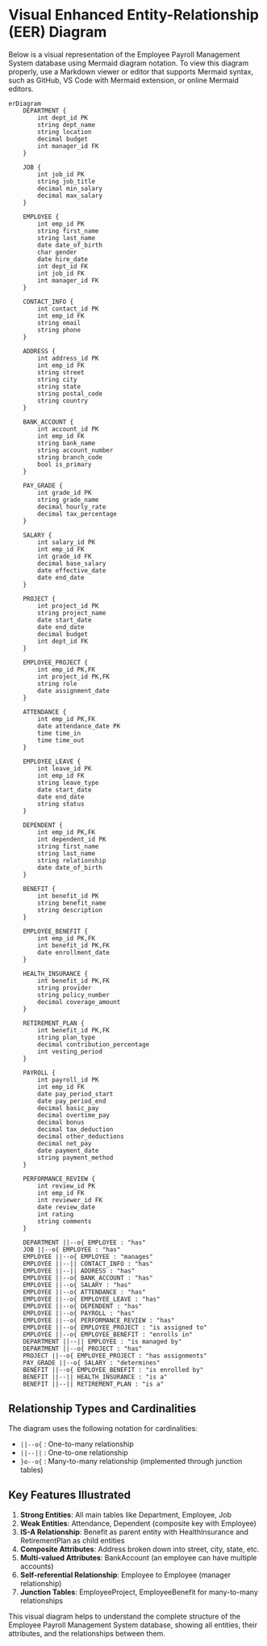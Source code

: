 # Visual Enhanced Entity-Relationship (EER) Diagram

Below is a visual representation of the Employee Payroll Management System database using Mermaid diagram notation. To view this diagram properly, use a Markdown viewer or editor that supports Mermaid syntax, such as GitHub, VS Code with Mermaid extension, or online Mermaid editors.

```mermaid
erDiagram
    DEPARTMENT {
        int dept_id PK
        string dept_name
        string location
        decimal budget
        int manager_id FK
    }
    
    JOB {
        int job_id PK
        string job_title
        decimal min_salary
        decimal max_salary
    }
    
    EMPLOYEE {
        int emp_id PK
        string first_name
        string last_name
        date date_of_birth
        char gender
        date hire_date
        int dept_id FK
        int job_id FK
        int manager_id FK
    }
    
    CONTACT_INFO {
        int contact_id PK
        int emp_id FK
        string email
        string phone
    }
    
    ADDRESS {
        int address_id PK
        int emp_id FK
        string street
        string city
        string state
        string postal_code
        string country
    }
    
    BANK_ACCOUNT {
        int account_id PK
        int emp_id FK
        string bank_name
        string account_number
        string branch_code
        bool is_primary
    }
    
    PAY_GRADE {
        int grade_id PK
        string grade_name
        decimal hourly_rate
        decimal tax_percentage
    }
    
    SALARY {
        int salary_id PK
        int emp_id FK
        int grade_id FK
        decimal base_salary
        date effective_date
        date end_date
    }
    
    PROJECT {
        int project_id PK
        string project_name
        date start_date
        date end_date
        decimal budget
        int dept_id FK
    }
    
    EMPLOYEE_PROJECT {
        int emp_id PK,FK
        int project_id PK,FK
        string role
        date assignment_date
    }
    
    ATTENDANCE {
        int emp_id PK,FK
        date attendance_date PK
        time time_in
        time time_out
    }
    
    EMPLOYEE_LEAVE {
        int leave_id PK
        int emp_id FK
        string leave_type
        date start_date
        date end_date
        string status
    }
    
    DEPENDENT {
        int emp_id PK,FK
        int dependent_id PK
        string first_name
        string last_name
        string relationship
        date date_of_birth
    }
    
    BENEFIT {
        int benefit_id PK
        string benefit_name
        string description
    }
    
    EMPLOYEE_BENEFIT {
        int emp_id PK,FK
        int benefit_id PK,FK
        date enrollment_date
    }
    
    HEALTH_INSURANCE {
        int benefit_id PK,FK
        string provider
        string policy_number
        decimal coverage_amount
    }
    
    RETIREMENT_PLAN {
        int benefit_id PK,FK
        string plan_type
        decimal contribution_percentage
        int vesting_period
    }
    
    PAYROLL {
        int payroll_id PK
        int emp_id FK
        date pay_period_start
        date pay_period_end
        decimal basic_pay
        decimal overtime_pay
        decimal bonus
        decimal tax_deduction
        decimal other_deductions
        decimal net_pay
        date payment_date
        string payment_method
    }
    
    PERFORMANCE_REVIEW {
        int review_id PK
        int emp_id FK
        int reviewer_id FK
        date review_date
        int rating
        string comments
    }
    
    DEPARTMENT ||--o{ EMPLOYEE : "has"
    JOB ||--o{ EMPLOYEE : "has"
    EMPLOYEE ||--o{ EMPLOYEE : "manages"
    EMPLOYEE ||--|| CONTACT_INFO : "has"
    EMPLOYEE ||--|| ADDRESS : "has"
    EMPLOYEE ||--o{ BANK_ACCOUNT : "has"
    EMPLOYEE ||--o{ SALARY : "has"
    EMPLOYEE ||--o{ ATTENDANCE : "has"
    EMPLOYEE ||--o{ EMPLOYEE_LEAVE : "has"
    EMPLOYEE ||--o{ DEPENDENT : "has"
    EMPLOYEE ||--o{ PAYROLL : "has"
    EMPLOYEE ||--o{ PERFORMANCE_REVIEW : "has"
    EMPLOYEE ||--o{ EMPLOYEE_PROJECT : "is assigned to"
    EMPLOYEE ||--o{ EMPLOYEE_BENEFIT : "enrolls in"
    DEPARTMENT ||--|| EMPLOYEE : "is managed by"
    DEPARTMENT ||--o{ PROJECT : "has"
    PROJECT ||--o{ EMPLOYEE_PROJECT : "has assignments"
    PAY_GRADE ||--o{ SALARY : "determines"
    BENEFIT ||--o{ EMPLOYEE_BENEFIT : "is enrolled by"
    BENEFIT ||--|| HEALTH_INSURANCE : "is a"
    BENEFIT ||--|| RETIREMENT_PLAN : "is a"
```

## Relationship Types and Cardinalities

The diagram uses the following notation for cardinalities:
- `||--o{` : One-to-many relationship
- `||--||` : One-to-one relationship
- `}o--o{` : Many-to-many relationship (implemented through junction tables)

## Key Features Illustrated

1. **Strong Entities**: All main tables like Department, Employee, Job
2. **Weak Entities**: Attendance, Dependent (composite key with Employee)
3. **IS-A Relationship**: Benefit as parent entity with HealthInsurance and RetirementPlan as child entities
4. **Composite Attributes**: Address broken down into street, city, state, etc.
5. **Multi-valued Attributes**: BankAccount (an employee can have multiple accounts)
6. **Self-referential Relationship**: Employee to Employee (manager relationship)
7. **Junction Tables**: EmployeeProject, EmployeeBenefit for many-to-many relationships

This visual diagram helps to understand the complete structure of the Employee Payroll Management System database, showing all entities, their attributes, and the relationships between them. 